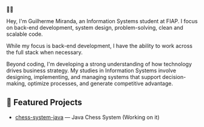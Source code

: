 💭😎

Hey, I'm Guilherme Miranda, an Information Systems student at FIAP. I focus on back-end development, system design, problem-solving, clean and scalable code.

While my focus is back-end development, I have the ability to work across the full stack when necessary.

Beyond coding, I'm developing a strong understanding of how technology drives business strategy. My studies in Information Systems involve designing, implementing, and managing systems that support decision-making, optimize processes, and generate competitive advantage.

## 🚀 Featured Projects

- [chess-system-java](https://github.com/xguimiranda/chess-system-java) — Java Chess System (Working on it)
